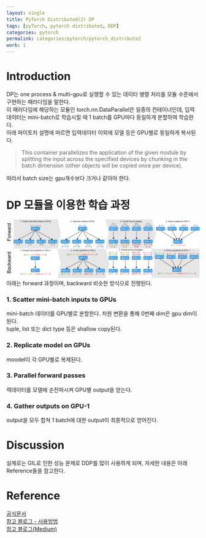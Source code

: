 ```yaml
---
layout: single
title: PyTorch Distributed(2) DP
tags: [pyTorch, pytorch distributed, DDP]
categories: pytorch
permalink: categories/pytorch/pytorch_distribute2
work: 1
---
```


# Introduction
DP는 one process & multi-gpu로 실행할 수 있는 데이터 병렬 처리를 모듈 수준에서 구현하는 패러다임을 말한다.   
이 패러다임에 해당하는 모듈인 torch.nn.DataParallel은 일종의 컨테이너인데, 입력 데이터는 mini-batch로 학습시킬 때 1 batch를 GPU마다 동일하게 분할하여 학습한다.  
아래 파이토치 설명에 따르면 입력데이터 이외에 모델 등은 GPU별로 동일하게 복사된다.   
> This container parallelizes the application of the given module by splitting the input across the specified devices by chunking in the batch dimension (other objects will be copied once per device).   

따라서 batch size는 gpu개수보다 크거나 같아야 한다.   

# DP 모듈을 이용한 학습 과정
![img.png](img.png)
아래는 forward 과정이며, backward 비슷한 방식으로 진행된다.
### 1. Scatter mini-batch inputs to GPUs
mini-batch 데이터를 GPU별로 분할한다. 차원 변환을 통해 0번째 dim은 gpu dim이 된다.  
tuple, list 또는 dict type 등은 shallow copy된다. 
### 2. Replicate model on GPUs
moodel이 각 GPU별로 복제된다.
### 3. Parallel forward passes
력데이터를 모델에 순전파시켜 GPU별 output을 얻는다.
### 4. Gather outputs on GPU-1
output을 모두 합쳐 1 batch에 대한 output이 최종적으로 얻어진다.

# Discussion
실제로는 GIL로 인한 성능 문제로 DDP를 많이 사용하게 되며, 자세한 내용은 아래 Reference들을 참고한다. 
   
# Reference 
[공식문서](https://pytorch.org/docs/stable/generated/torch.nn.DataParallel.html)  
[참고 블로그 - 사용방법](https://hongl.tistory.com/291)  
[참고 블로그(Medium)](https://medium.com/huggingface/training-larger-batches-practical-tips-on-1-gpu-multi-gpu-distributed-setups-ec88c3e51255)



